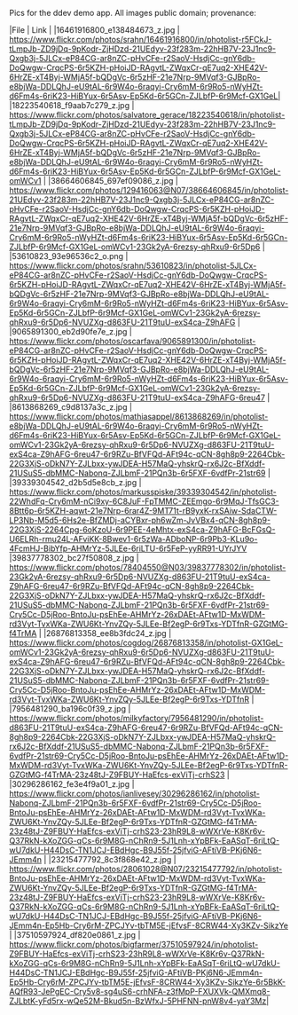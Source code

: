 Pics for the ddev demo app. All images public domain; provenance:

|File | Link |
|16461916800_e138484673_z.jpg | https://www.flickr.com/photos/srahn/16461916800/in/photolist-r5FCkJ-tLmpJb-ZD9jDq-9pKodr-ZjHDzd-21UEdyv-23f283m-22hHB7V-23J1nc9-Qxgb3j-5JLCx-eP84CG-ar8nZC-pHvCFe-r2SaoV-HsdjCc-gnY6db-DoQwgw-CrqcPS-6r5KZH-pHoiJD-RAgvtL-ZWqxCr-qE7uq2-XHE42V-6HrZE-xT4Byj-WMjA5f-bQDgVc-6r5zHF-21e7Nrp-9MVqf3-GJBpRo-e8bjWa-DDLQhJ-eU9tAL-6r9W4o-6raqyi-Cry6mM-6r9Ro5-nWyHZt-d6Fm4s-6riK23-HiBYux-6r5Asv-Ep5Kd-6r5GCn-ZJLbfP-6r9Mcf-GX1GeL|
|18223540618_f9aab7c279_z.jpg | https://www.flickr.com/photos/salvatore_gerace/18223540618/in/photolist-tLmpJb-ZD9jDq-9pKodr-ZjHDzd-21UEdyv-23f283m-22hHB7V-23J1nc9-Qxgb3j-5JLCx-eP84CG-ar8nZC-pHvCFe-r2SaoV-HsdjCc-gnY6db-DoQwgw-CrqcPS-6r5KZH-pHoiJD-RAgvtL-ZWqxCr-qE7uq2-XHE42V-6HrZE-xT4Byj-WMjA5f-bQDgVc-6r5zHF-21e7Nrp-9MVqf3-GJBpRo-e8bjWa-DDLQhJ-eU9tAL-6r9W4o-6raqyi-Cry6mM-6r9Ro5-nWyHZt-d6Fm4s-6riK23-HiBYux-6r5Asv-Ep5Kd-6r5GCn-ZJLbfP-6r9Mcf-GX1GeL-omWCv1 |
|38664606845_697ef09086_z.jpg | https://www.flickr.com/photos/129416063@N07/38664606845/in/photolist-21UEdyv-23f283m-22hHB7V-23J1nc9-Qxgb3j-5JLCx-eP84CG-ar8nZC-pHvCFe-r2SaoV-HsdjCc-gnY6db-DoQwgw-CrqcPS-6r5KZH-pHoiJD-RAgvtL-ZWqxCr-qE7uq2-XHE42V-6HrZE-xT4Byj-WMjA5f-bQDgVc-6r5zHF-21e7Nrp-9MVqf3-GJBpRo-e8bjWa-DDLQhJ-eU9tAL-6r9W4o-6raqyi-Cry6mM-6r9Ro5-nWyHZt-d6Fm4s-6riK23-HiBYux-6r5Asv-Ep5Kd-6r5GCn-ZJLbfP-6r9Mcf-GX1GeL-omWCv1-23Gk2yA-6rezsy-qhRxu9-6r5Dp6 |
|53610823_93e96536c2_o.png | https://www.flickr.com/photos/srahn/53610823/in/photolist-5JLCx-eP84CG-ar8nZC-pHvCFe-r2SaoV-HsdjCc-gnY6db-DoQwgw-CrqcPS-6r5KZH-pHoiJD-RAgvtL-ZWqxCr-qE7uq2-XHE42V-6HrZE-xT4Byj-WMjA5f-bQDgVc-6r5zHF-21e7Nrp-9MVqf3-GJBpRo-e8bjWa-DDLQhJ-eU9tAL-6r9W4o-6raqyi-Cry6mM-6r9Ro5-nWyHZt-d6Fm4s-6riK23-HiBYux-6r5Asv-Ep5Kd-6r5GCn-ZJLbfP-6r9Mcf-GX1GeL-omWCv1-23Gk2yA-6rezsy-qhRxu9-6r5Dp6-NVUZXg-d863FU-21T9tuU-exS4ca-Z9hAFG |
|9065891300_eb2d90fe7e_z.jpg | https://www.flickr.com/photos/oscarfava/9065891300/in/photolist-eP84CG-ar8nZC-pHvCFe-r2SaoV-HsdjCc-gnY6db-DoQwgw-CrqcPS-6r5KZH-pHoiJD-RAgvtL-ZWqxCr-qE7uq2-XHE42V-6HrZE-xT4Byj-WMjA5f-bQDgVc-6r5zHF-21e7Nrp-9MVqf3-GJBpRo-e8bjWa-DDLQhJ-eU9tAL-6r9W4o-6raqyi-Cry6mM-6r9Ro5-nWyHZt-d6Fm4s-6riK23-HiBYux-6r5Asv-Ep5Kd-6r5GCn-ZJLbfP-6r9Mcf-GX1GeL-omWCv1-23Gk2yA-6rezsy-qhRxu9-6r5Dp6-NVUZXg-d863FU-21T9tuU-exS4ca-Z9hAFG-6reu47 |
|8613868269_c9d8137a3c_z.jpg | https://www.flickr.com/photos/mathiasappel/8613868269/in/photolist-e8bjWa-DDLQhJ-eU9tAL-6r9W4o-6raqyi-Cry6mM-6r9Ro5-nWyHZt-d6Fm4s-6riK23-HiBYux-6r5Asv-Ep5Kd-6r5GCn-ZJLbfP-6r9Mcf-GX1GeL-omWCv1-23Gk2yA-6rezsy-qhRxu9-6r5Dp6-NVUZXg-d863FU-21T9tuU-exS4ca-Z9hAFG-6reu47-6r9RZu-BfVFQd-AFt94c-qCN-8gh8p9-2264Cbk-22G3XjS-oDkN7Y-ZJLbxx-ywJDEA-H57MaQ-yhskrQ-rx6J2c-BfXddf-21USuS5-dbMMC-Nabonq-ZJLbmF-21PQn3b-6r5FXF-6vdfPr-21str69 |
|39339304542_d2b5d5e8cb_z.jpg | https://www.flickr.com/photos/markusspiske/39339304542/in/photolist-22WhdFq-Cry6mM-nCi9xy-6C8JuF-FpTMMC-ZEEmgo-6r9MqJ-TfsGC3-8Btt6p-6r5KZH-aqwt-21e7Nrp-6rar4Z-9MT71t-rB9yxK-rxSAiw-SdaCTW-LP3Nb-M5d5-6Hs2e-BfZMDj-aCYBxr-ph6wZm-JvVBx4-qCN-8gh8p9-22G3XjS-2264Cpg-6oKzoU-6r9PEE-4eMhtx-exS4ca-Z9hAFG-BcFGsQ-U6ELRh-rmu24L-AFviKK-8Bwev1-6r5zWa-ADboNP-6r9Pb3-KLu9o-4FcmHJ-BibYfp-AHMrYz-5JLEe-6riLTU-6r5FeP-yyRR91-UYrJYV
|39837778302_bc27f50808_z.jpg | https://www.flickr.com/photos/78404550@N03/39837778302/in/photolist-23Gk2yA-6rezsy-qhRxu9-6r5Dp6-NVUZXg-d863FU-21T9tuU-exS4ca-Z9hAFG-6reu47-6r9RZu-BfVFQd-AFt94c-qCN-8gh8p9-2264Cbk-22G3XjS-oDkN7Y-ZJLbxx-ywJDEA-H57MaQ-yhskrQ-rx6J2c-BfXddf-21USuS5-dbMMC-Nabonq-ZJLbmF-21PQn3b-6r5FXF-6vdfPr-21str69-Cry5Cc-D5jRoo-BntoJu-psEhEe-AHMrYz-26xDAEt-AFtw1D-MxWDM-rd3Vyt-TvxWKa-ZWU6Kt-YnvZQy-5JLEe-Bf2egP-6r9Txs-YDTfnR-GZGtMG-f4TrMA |
|26876813358_ee8b3fdc24_z.jpg | https://www.flickr.com/photos/cogdog/26876813358/in/photolist-GX1GeL-omWCv1-23Gk2yA-6rezsy-qhRxu9-6r5Dp6-NVUZXg-d863FU-21T9tuU-exS4ca-Z9hAFG-6reu47-6r9RZu-BfVFQd-AFt94c-qCN-8gh8p9-2264Cbk-22G3XjS-oDkN7Y-ZJLbxx-ywJDEA-H57MaQ-yhskrQ-rx6J2c-BfXddf-21USuS5-dbMMC-Nabonq-ZJLbmF-21PQn3b-6r5FXF-6vdfPr-21str69-Cry5Cc-D5jRoo-BntoJu-psEhEe-AHMrYz-26xDAEt-AFtw1D-MxWDM-rd3Vyt-TvxWKa-ZWU6Kt-YnvZQy-5JLEe-Bf2egP-6r9Txs-YDTfnR |
|7956481290_ba196c0f39_z.jpg | https://www.flickr.com/photos/milkyfactory/7956481290/in/photolist-d863FU-21T9tuU-exS4ca-Z9hAFG-6reu47-6r9RZu-BfVFQd-AFt94c-qCN-8gh8p9-2264Cbk-22G3XjS-oDkN7Y-ZJLbxx-ywJDEA-H57MaQ-yhskrQ-rx6J2c-BfXddf-21USuS5-dbMMC-Nabonq-ZJLbmF-21PQn3b-6r5FXF-6vdfPr-21str69-Cry5Cc-D5jRoo-BntoJu-psEhEe-AHMrYz-26xDAEt-AFtw1D-MxWDM-rd3Vyt-TvxWKa-ZWU6Kt-YnvZQy-5JLEe-Bf2egP-6r9Txs-YDTfnR-GZGtMG-f4TrMA-23z48tJ-Z9FBUY-HaEfcs-exViTj-crhS23 |
|30296286162_fe3e4f9a01_z.jpg | https://www.flickr.com/photos/ianlivesey/30296286162/in/photolist-Nabonq-ZJLbmF-21PQn3b-6r5FXF-6vdfPr-21str69-Cry5Cc-D5jRoo-BntoJu-psEhEe-AHMrYz-26xDAEt-AFtw1D-MxWDM-rd3Vyt-TvxWKa-ZWU6Kt-YnvZQy-5JLEe-Bf2egP-6r9Txs-YDTfnR-GZGtMG-f4TrMA-23z48tJ-Z9FBUY-HaEfcs-exViTj-crhS23-23hR9L8-wWXrVe-K8Kr6v-Q37RkN-kXoZGG-qCs-6r9M8G-nChRn9-5J1Lnh-xYpBFk-EaASqT-6riLtQ-wU7dkU-H44DsC-TN1JCJ-EBdHgc-B9J55f-25jfviG-AFtiVB-PKj6N6-JEmm4n |
|23215477792_8c3f868e42_z.jpg | https://www.flickr.com/photos/28061028@N07/23215477792/in/photolist-BntoJu-psEhEe-AHMrYz-26xDAEt-AFtw1D-MxWDM-rd3Vyt-TvxWKa-ZWU6Kt-YnvZQy-5JLEe-Bf2egP-6r9Txs-YDTfnR-GZGtMG-f4TrMA-23z48tJ-Z9FBUY-HaEfcs-exViTj-crhS23-23hR9L8-wWXrVe-K8Kr6v-Q37RkN-kXoZGG-qCs-6r9M8G-nChRn9-5J1Lnh-xYpBFk-EaASqT-6riLtQ-wU7dkU-H44DsC-TN1JCJ-EBdHgc-B9J55f-25jfviG-AFtiVB-PKj6N6-JEmm4n-Ep5Hb-Cry6rM-ZPCJYv-tbTM5E-jEfvsF-8CRW44-Xy3KZv-SikzYe |
|37510597924_df820e0861_z.jpg | https://www.flickr.com/photos/bigfarmer/37510597924/in/photolist-Z9FBUY-HaEfcs-exViTj-crhS23-23hR9L8-wWXrVe-K8Kr6v-Q37RkN-kXoZGG-qCs-6r9M8G-nChRn9-5J1Lnh-xYpBFk-EaASqT-6riLtQ-wU7dkU-H44DsC-TN1JCJ-EBdHgc-B9J55f-25jfviG-AFtiVB-PKj6N6-JEmm4n-Ep5Hb-Cry6rM-ZPCJYv-tbTM5E-jEfvsF-8CRW44-Xy3KZv-SikzYe-6r5BkK-AQfR93-JePgEC-Cry5v8-sg4uS6-crhNFA-z3fMpP-FXUXVk-QMXmq8-ZJLbtK-yFd5rx-wQe52M-Bkud5n-BzWfxJ-5PHFNN-pnW8v4-yaY3Mz|